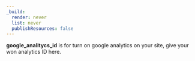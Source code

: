 ```yaml
---
_build:
  render: never
  list: never
  publishResources: false
---
```


**google_analitycs_id** is for turn on google analytics on your site, give your won analytics ID here.
